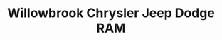 ---
title: "Willowbrook Chrysler Jeep Dodge RAM"
url: /langley/willowbrook-chrysler-jeep-dodge-ram/
shop: car
---